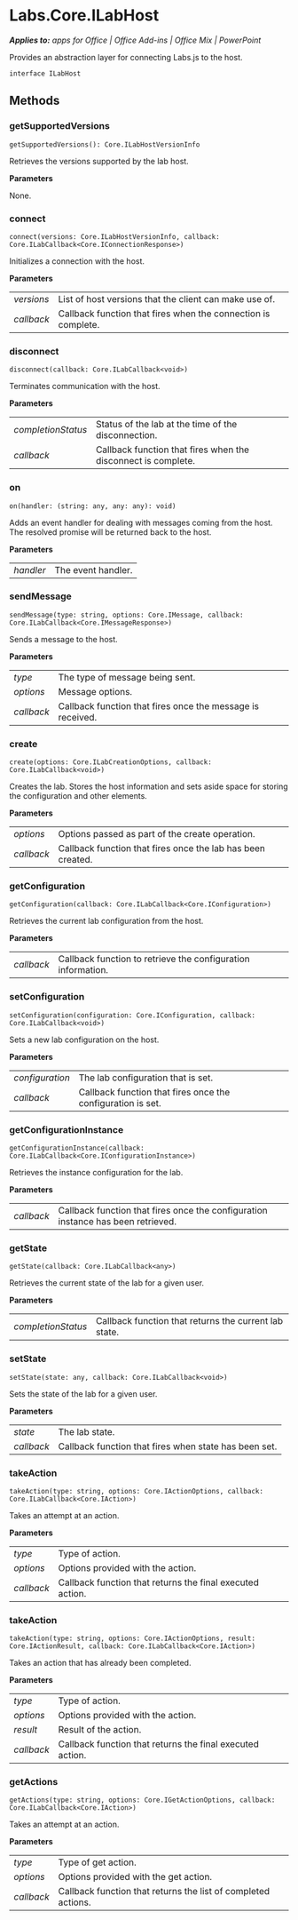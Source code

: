 
# Labs.Core.ILabHost

 _**Applies to:** apps for Office | Office Add-ins | Office Mix | PowerPoint_

Provides an abstraction layer for connecting Labs.js to the host.

```
interface ILabHost
```


## Methods


### getSupportedVersions

 `getSupportedVersions(): Core.ILabHostVersionInfo`

Retrieves the versions supported by the lab host.

 **Parameters**

None.


### connect

 `connect(versions: Core.ILabHostVersionInfo, callback: Core.ILabCallback<Core.IConnectionResponse>)`

Initializes a connection with the host.

 **Parameters**


|||
|:-----|:-----|
| _versions_|List of host versions that the client can make use of.|
| _callback_|Callback function that fires when the connection is complete.|

### disconnect

 `disconnect(callback: Core.ILabCallback<void>)`

Terminates communication with the host.

 **Parameters**


|||
|:-----|:-----|
| _completionStatus_|Status of the lab at the time of the disconnection.|
| _callback_|Callback function that fires when the disconnect is complete.|

### on

 `on(handler: (string: any, any: any): void)`

Adds an event handler for dealing with messages coming from the host. The resolved promise will be returned back to the host.

 **Parameters**


|||
|:-----|:-----|
| _handler_|The event handler.|

### sendMessage

 `sendMessage(type: string, options: Core.IMessage, callback: Core.ILabCallback<Core.IMessageResponse>)`

Sends a message to the host.

 **Parameters**


|||
|:-----|:-----|
| _type_|The type of message being sent.|
| _options_|Message options.|
| _callback_|Callback function that fires once the message is received.|

### create

 `create(options: Core.ILabCreationOptions, callback: Core.ILabCallback<void>)`

Creates the lab. Stores the host information and sets aside space for storing the configuration and other elements.

 **Parameters**


|||
|:-----|:-----|
| _options_|Options passed as part of the create operation.|
| _callback_|Callback function that fires once the lab has been created.|

### getConfiguration

 `getConfiguration(callback: Core.ILabCallback<Core.IConfiguration>)`

Retrieves the current lab configuration from the host.

 **Parameters**


|||
|:-----|:-----|
| _callback_|Callback function to retrieve the configuration information.|

### setConfiguration

 `setConfiguration(configuration: Core.IConfiguration, callback: Core.ILabCallback<void>)`

Sets a new lab configuration on the host.

 **Parameters**


|||
|:-----|:-----|
| _configuration_|The lab configuration that is set.|
| _callback_|Callback function that fires once the configuration is set.|

### getConfigurationInstance

 `getConfigurationInstance(callback: Core.ILabCallback<Core.IConfigurationInstance>)`

Retrieves the instance configuration for the lab.

 **Parameters**


|||
|:-----|:-----|
| _callback_|Callback function that fires once the configuration instance has been retrieved.|

### getState

 `getState(callback: Core.ILabCallback<any>)`

Retrieves the current state of the lab for a given user.

 **Parameters**


|||
|:-----|:-----|
| _completionStatus_|Callback function that returns the current lab state.|

### setState

 `setState(state: any, callback: Core.ILabCallback<void>)`

Sets the state of the lab for a given user.

 **Parameters**


|||
|:-----|:-----|
| _state_|The lab state.|
| _callback_|Callback function that fires when state has been set.|

### takeAction

 `takeAction(type: string, options: Core.IActionOptions, callback: Core.ILabCallback<Core.IAction>)`

Takes an attempt at an action.

 **Parameters**


|||
|:-----|:-----|
| _type_|Type of action.|
| _options_|Options provided with the action.|
| _callback_|Callback function that returns the final executed action.|

### takeAction

 `takeAction(type: string, options: Core.IActionOptions, result: Core.IActionResult, callback: Core.ILabCallback<Core.IAction>)`

Takes an action that has already been completed.

 **Parameters**


|||
|:-----|:-----|
| _type_|Type of action.|
| _options_|Options provided with the action.|
| _result_|Result of the action.|
| _callback_|Callback function that returns the final executed action.|

### getActions

 `getActions(type: string, options: Core.IGetActionOptions, callback: Core.ILabCallback<Core.IAction>)`

Takes an attempt at an action.

 **Parameters**


|||
|:-----|:-----|
| _type_|Type of get action.|
| _options_|Options provided with the get action.|
| _callback_|Callback function that returns the list of completed actions.|
